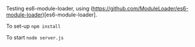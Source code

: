 Testing es6-module-loader, using (https://github.com/ModuleLoader/es6-module-loader)[es6-module-loader].

To set-up `npm install`

To start `node server.js`
